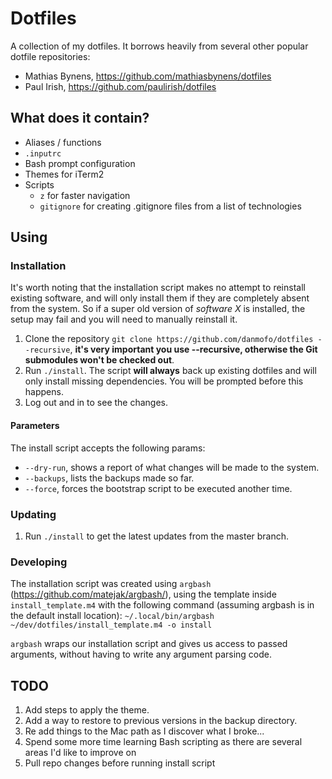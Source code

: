 # Dotfiles

A collection of my dotfiles. It borrows heavily from several other popular dotfile repositories:
- Mathias Bynens, https://github.com/mathiasbynens/dotfiles
- Paul Irish, https://github.com/paulirish/dotfiles

## What does it contain?

- Aliases / functions
- `.inputrc`
- Bash prompt configuration
- Themes for iTerm2
- Scripts
  - `z` for faster navigation
  - `gitignore` for creating .gitignore files from a list of technologies

## Using

### Installation

It's worth noting that the installation script makes no attempt to reinstall existing software, and will only install them if they are completely
absent from the system. So if a super old version of *software X* is installed, the setup may fail and you will need to manually reinstall it.

1. Clone the repository `git clone https://github.com/danmofo/dotfiles --recursive`, **it's very important you use --recursive, otherwise the Git submodules won't be checked out**.
2. Run `./install`. The script **will always** back up existing dotfiles and will only install missing dependencies. You will be prompted before this happens.
3. Log out and in to see the changes.

#### Parameters

The install script accepts the following params:
- `--dry-run`, shows a report of what changes will be made to the system.
- `--backups`, lists the backups made so far.
- `--force`, forces the bootstrap script to be executed another time.

### Updating

1. Run `./install` to get the latest updates from the master branch.

### Developing

The installation script was created using `argbash` (https://github.com/matejak/argbash/), using the template inside `install_template.m4` with the following command (assuming argbash is in the default install location): `~/.local/bin/argbash ~/dev/dotfiles/install_template.m4 -o install`

`argbash` wraps our installation script and gives us access to passed arguments, without having to write any argument parsing code.

## TODO

1. Add steps to apply the theme.
2. Add a way to restore to previous versions in the backup directory.
3. Re add things to the Mac path as I discover what I broke...
4. Spend some more time learning Bash scripting as there are several areas I'd like to improve on
5. Pull repo changes before running install script
